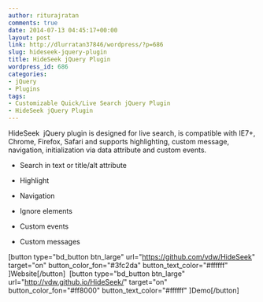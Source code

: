 ```yaml
---
author: riturajratan
comments: true
date: 2014-07-13 04:45:17+00:00
layout: post
link: http://dlurratan37846/wordpress/?p=686
slug: hideseek-jquery-plugin
title: HideSeek jQuery Plugin
wordpress_id: 686
categories:
- jQuery
- Plugins
tags:
- Customizable Quick/Live Search jQuery Plugin
- HideSeek jQuery Plugin
---
```


HideSeek  jQuery plugin is designed for live search, is compatible with IE7+, Chrome, Firefox, Safari and supports highlighting, custom message, navigation, initialization via data attribute and custom events.



	
  * Search in text or title/alt attribute

	
  * Highlight

	
  * Navigation

	
  * Ignore elements

	
  * Custom events

	
  * Custom messages


[button type="bd_button btn_large" url="https://github.com/vdw/HideSeek" target="on" button_color_fon="#3fc2da" button_text_color="#ffffff" ]Website[/button]  [button type="bd_button btn_large" url="http://vdw.github.io/HideSeek/" target="on" button_color_fon="#ff8000" button_text_color="#ffffff" ]Demo[/button]

